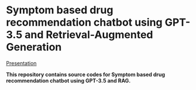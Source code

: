 # Symptom based drug recommendation chatbot using GPT-3.5 and Retrieval-Augmented Generation

[Presentation](https://drive.google.com/file/d/1rC-h_9_pZPw3S8x0yBgOYM-xiT3Dodma/view?usp=drive_link)

**This repository contains source codes for Symptom based drug recommendation chatbot using GPT-3.5 and RAG.**


